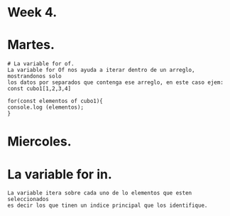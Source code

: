 # Week 4.
# Martes.
  
    # La variable for of.
    La variable for Of nos ayuda a iterar dentro de un arreglo, mostrandonos solo 
    los datos por separados que contenga ese arreglo, en este caso ejem:
    const cubo1[1,2,3,4]

    for(const elementos of cubo1){
    console.log (elementos);
    }
  

# Miercoles.

   # La variable for in.
    La variable itera sobre cada uno de lo elementos que esten seleccionados
    es decir los que tinen un indice principal que los identifique.

